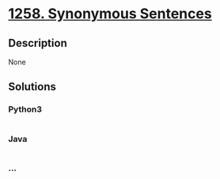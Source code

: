 # [1258. Synonymous Sentences](https://leetcode.com/problems/synonymous-sentences)

## Description
None


## Solutions


### Python3

```python

```

### Java

```java

```

### ...
```

```
